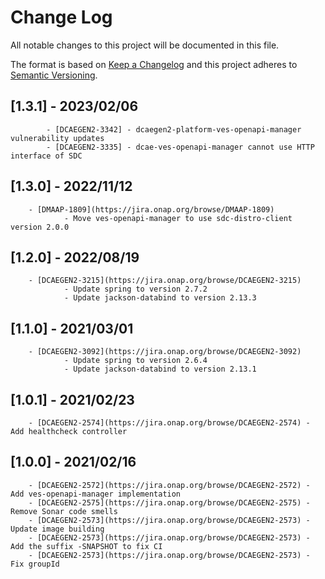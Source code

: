 # Change Log
All notable changes to this project will be documented in this file.

The format is based on [Keep a Changelog](http://keepachangelog.com/)
and this project adheres to [Semantic Versioning](http://semver.org/).

## [1.3.1] - 2023/02/06
            - [DCAEGEN2-3342] - dcaegen2-platform-ves-openapi-manager vulnerability updates
            - [DCAEGEN2-3335] - dcae-ves-openapi-manager cannot use HTTP interface of SDC

## [1.3.0] - 2022/11/12
        - [DMAAP-1809](https://jira.onap.org/browse/DMAAP-1809)
                - Move ves-openapi-manager to use sdc-distro-client version 2.0.0

## [1.2.0] - 2022/08/19
        - [DCAEGEN2-3215](https://jira.onap.org/browse/DCAEGEN2-3215)
                - Update spring to version 2.7.2
                - Update jackson-databind to version 2.13.3

## [1.1.0] - 2021/03/01
        - [DCAEGEN2-3092](https://jira.onap.org/browse/DCAEGEN2-3092)
                - Update spring to version 2.6.4
                - Update jackson-databind to version 2.13.1

## [1.0.1] - 2021/02/23
        - [DCAEGEN2-2574](https://jira.onap.org/browse/DCAEGEN2-2574) - Add healthcheck controller

## [1.0.0] - 2021/02/16
        - [DCAEGEN2-2572](https://jira.onap.org/browse/DCAEGEN2-2572) - Add ves-openapi-manager implementation
        - [DCAEGEN2-2575](https://jira.onap.org/browse/DCAEGEN2-2575) - Remove Sonar code smells
        - [DCAEGEN2-2573](https://jira.onap.org/browse/DCAEGEN2-2573) - Update image building
        - [DCAEGEN2-2573](https://jira.onap.org/browse/DCAEGEN2-2573) - Add the suffix -SNAPSHOT to fix CI
        - [DCAEGEN2-2573](https://jira.onap.org/browse/DCAEGEN2-2573) - Fix groupId
